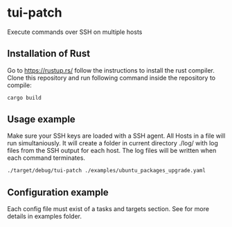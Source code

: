 # tui-patch
Execute commands over SSH on multiple hosts

## Installation of Rust
Go to https://rustup.rs/ follow the instructions to install the rust compiler.
Clone this repository and run following command inside the repository to compile:
```sh
cargo build 
```

## Usage example
Make sure your SSH keys are loaded with a SSH agent.
All Hosts in a file will run simultaniously. It will create a folder in current directory ./log/ with log files from the SSH output for each host.
The log files will be written when each command terminates.

```sh
./target/debug/tui-patch ./examples/ubuntu_packages_upgrade.yaml
```

## Configuration example
Each config file must exist of a tasks and targets section. See for more details in examples folder.
